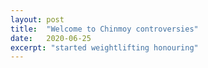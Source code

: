 ```yaml
---
layout: post
title:  "Welcome to Chinmoy controversies"
date:   2020-06-25
excerpt: "started weightlifting honouring"
---
```


